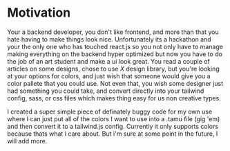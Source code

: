 # Motivation

Your a backend developer, you don't like frontend, and more than that you hate having to make things look nice.
Unfortunately its a hackathon and your the only one who has touched react.js so you not only have to manage making everything on the backend
hyper optimized but now you have to do the job of an art student and make a ui look great.
You read a couple of articles on some designs, chose to use _X_ design library, but you're looking at your options for colors,
and just wish that someone would give you a color pallete that you could use. Not even that, you wish some designer just had something you could take,
and convert directly into your tailwind config, sass, or css files which makes thing easy for us non creative types.

I created a super simple piece of definately buggy code for my own use where I can just put all of the colors I want to use into a .tamu file (gig 'em)
and then convert it to a tailwind.js config. Currently it only supports colors because thats what I care about. But i'm sure at some point in the future, I will
add more.